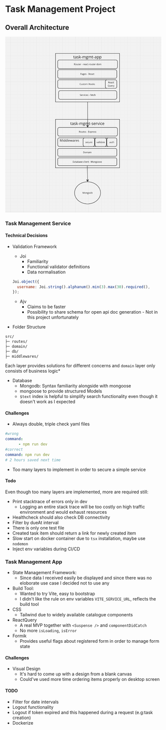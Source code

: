 # Task Management Project

## Overall Architecture

![screenshot](./architecture.png)

### Task Management Service

#### Technical Decisions

- Validation Framework

  - Joi
    - Familiarity
    - Functional validator definitions
    - Data normalisation

  ```js
  Joi.object({
    username: Joi.string().alphanum().min(3).max(30).required(),
  });
  ```

  - Ajv
    - Claims to be faster
    - Possibility to share schema for open api doc generation - Not in this project unfortunately

- Folder Structure

```
src/
├─ routes/
├─ domain/
├─ db/
├─ middlewares/
```

Each layer provides solutions for different concerns and `domain` layer only consists of business logic\*

- Database
  - Mongodb: Syntax familiarity alongside with mongoose
  - mongoose to provide structured Models
  - `$text` index is helpful to simplify search functionality even though it doesn't work as I expected

#### Challenges

- Always double, triple check yaml files

```yaml
#wrong
command:
      - npm run dev
#correct
command: npm run dev
# 2 hours saved next time
```

- Too many layers to implement in order to secure a simple service

#### Todo

Even though too many layers are implemented, more are required still:

- Print stacktrace of errors only in dev
  - Logging an entire stack trace will be too costly on high traffic environment and would exhaust resources
- Healthcheck should also check DB connectivity
- Filter by dueAt interval
- There is only one test file
- Created task item should return a link for newly created item
- Slow start on docker container due to `tsx` installation, maybe use `nodemon`
- Inject env variables during CI/CD

### Task Management App

- State Management Framework:
  - Since data I received easily be displayed and since there was no eloborate use case I decided not to use any
- Build Tool:
  - Wanted to try Vite, easy to bootstrap
  - I didn't like the rule on env variables `VITE_SERVICE_URL`, reflects the build tool
- CSS
  - Tailwind due to widely available catalogue components
- ReactQuery
  - A real MVP together with `<Suspense />` and `componentDidCatch`
  - No more `isLoading`, `isError`
- Formik
  - Provides useful flags about registered form in order to manage form state

#### Challenges

- Visual Design
  - It's hard to come up with a design from a blank canvas
  - Could've used more time ordering items properly on desktop screen

#### TODO

- Filter for date intervals
- Logout functionality
- Logout if token expired and this happened during a request (e.g:task creation)
- Dockerize
